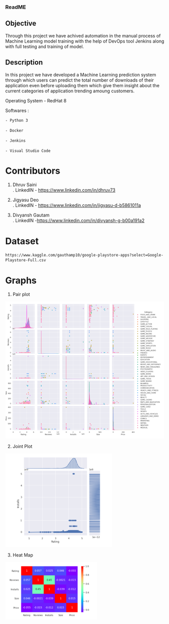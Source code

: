 ### ReadME

## Objective
Through this project we have achived automation in the manual process of Machine Learning model training with the help of DevOps tool Jenkins along with full testing and training of model.

## Description 
In this project we have developed a Machine Learning prediction system through which users can predict the total number of downloads of their application even before uploading them which give them insight about the current categories of application trending amoung customers.


Operating System - RedHat 8

Softwares : 
	
	- Python 3
	
	- Docker
	
	- Jenkins
	
	- Visual Studio Code
	
	
# Contributors
1. Dhruv Saini  
     . LinkedIN - https://www.linkedin.com/in/dhruv73

2. Jigyasu Deo  
     . LinkedIN - https://www.linkedin.com/in/jigyasu-d-b5861011a
 
3. Divyansh Gautam  
     . LinkedIN -https://www.linkedin.com/in/divyansh-g-b00a191a2
     
# Dataset
	https://www.kaggle.com/gauthamp10/google-playstore-apps?select=Google-Playstore-Full.csv
 
 # Graphs
1. Pair plot 

![](Graphs/Images/1.PNG)

2. Joint Plot

![](Graphs/Images/2.PNG)

3.  Heat Map

![](Graphs/Images/3.PNG)
